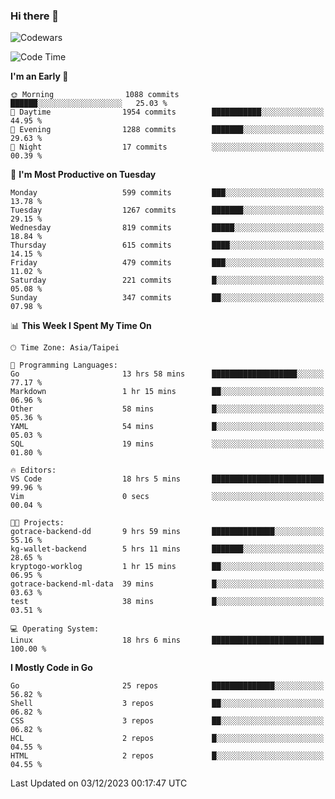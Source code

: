 ### Hi there 👋

![Codewars](https://www.codewars.com/users/omegaatt36/badges/small)

<!--START_SECTION:waka-->
![Code Time](http://img.shields.io/badge/Code%20Time-2%2C005%20hrs%2052%20mins-blue)

**I'm an Early 🐤** 

```text
🌞 Morning                1088 commits        ██████░░░░░░░░░░░░░░░░░░░   25.03 % 
🌆 Daytime                1954 commits        ███████████░░░░░░░░░░░░░░   44.95 % 
🌃 Evening                1288 commits        ███████░░░░░░░░░░░░░░░░░░   29.63 % 
🌙 Night                  17 commits          ░░░░░░░░░░░░░░░░░░░░░░░░░   00.39 % 
```
📅 **I'm Most Productive on Tuesday** 

```text
Monday                   599 commits         ███░░░░░░░░░░░░░░░░░░░░░░   13.78 % 
Tuesday                  1267 commits        ███████░░░░░░░░░░░░░░░░░░   29.15 % 
Wednesday                819 commits         █████░░░░░░░░░░░░░░░░░░░░   18.84 % 
Thursday                 615 commits         ████░░░░░░░░░░░░░░░░░░░░░   14.15 % 
Friday                   479 commits         ███░░░░░░░░░░░░░░░░░░░░░░   11.02 % 
Saturday                 221 commits         █░░░░░░░░░░░░░░░░░░░░░░░░   05.08 % 
Sunday                   347 commits         ██░░░░░░░░░░░░░░░░░░░░░░░   07.98 % 
```


📊 **This Week I Spent My Time On** 

```text
🕑︎ Time Zone: Asia/Taipei

💬 Programming Languages: 
Go                       13 hrs 58 mins      ███████████████████░░░░░░   77.17 % 
Markdown                 1 hr 15 mins        ██░░░░░░░░░░░░░░░░░░░░░░░   06.96 % 
Other                    58 mins             █░░░░░░░░░░░░░░░░░░░░░░░░   05.36 % 
YAML                     54 mins             █░░░░░░░░░░░░░░░░░░░░░░░░   05.03 % 
SQL                      19 mins             ░░░░░░░░░░░░░░░░░░░░░░░░░   01.80 % 

🔥 Editors: 
VS Code                  18 hrs 5 mins       █████████████████████████   99.96 % 
Vim                      0 secs              ░░░░░░░░░░░░░░░░░░░░░░░░░   00.04 % 

🐱‍💻 Projects: 
gotrace-backend-dd       9 hrs 59 mins       ██████████████░░░░░░░░░░░   55.16 % 
kg-wallet-backend        5 hrs 11 mins       ███████░░░░░░░░░░░░░░░░░░   28.65 % 
kryptogo-worklog         1 hr 15 mins        ██░░░░░░░░░░░░░░░░░░░░░░░   06.95 % 
gotrace-backend-ml-data  39 mins             █░░░░░░░░░░░░░░░░░░░░░░░░   03.63 % 
test                     38 mins             █░░░░░░░░░░░░░░░░░░░░░░░░   03.51 % 

💻 Operating System: 
Linux                    18 hrs 6 mins       █████████████████████████   100.00 % 
```

**I Mostly Code in Go** 

```text
Go                       25 repos            ██████████████░░░░░░░░░░░   56.82 % 
Shell                    3 repos             ██░░░░░░░░░░░░░░░░░░░░░░░   06.82 % 
CSS                      3 repos             ██░░░░░░░░░░░░░░░░░░░░░░░   06.82 % 
HCL                      2 repos             █░░░░░░░░░░░░░░░░░░░░░░░░   04.55 % 
HTML                     2 repos             █░░░░░░░░░░░░░░░░░░░░░░░░   04.55 % 
```




 Last Updated on 03/12/2023 00:17:47 UTC
<!--END_SECTION:waka-->

<!--
**omegaatt36/omegaatt36** is a ✨ _special_ ✨ repository because its `README.md` (this file) appears on your GitHub profile.

Here are some ideas to get you started:

- 🔭 I’m currently working on ...
- 🌱 I’m currently learning ...
- 👯 I’m looking to collaborate on ...
- 🤔 I’m looking for help with ...
- 💬 Ask me about ...
- 📫 How to reach me: ...
- 😄 Pronouns: ...
- ⚡ Fun fact: ...
-->
